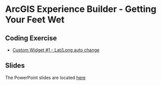 # ArcGIS Experience Builder - Getting Your Feet Wet

## Coding Exercise ##
- [Custom Widget #1 - Lat/Long auto change][lab1]

## Slides ##
The PowerPoint slides are located [here][slides]

[lab1]: ./Exercises/widget1.md
[slides]: ./Slides/ArcGIS_Experience_Builder_GISLIS.pptx
